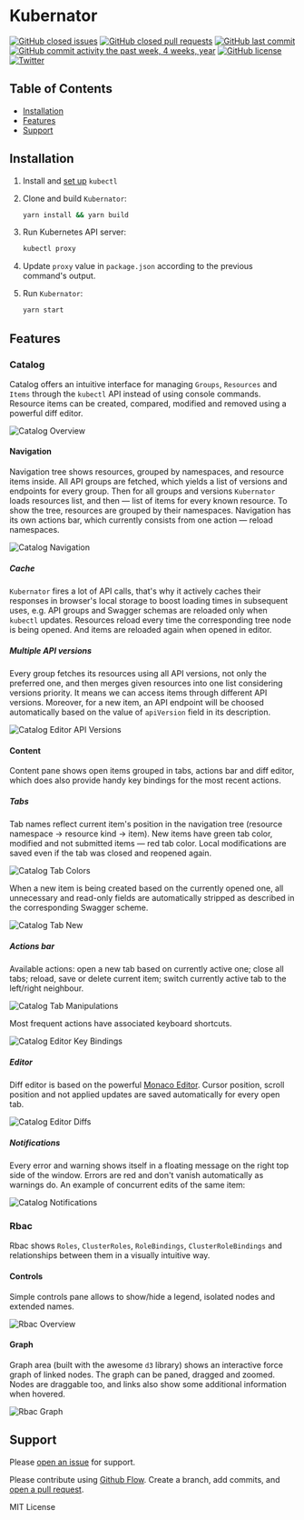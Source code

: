 # Kubernator

[![GitHub closed issues](https://img.shields.io/github/issues-closed/smpio/kube-browser.svg)](https://github.com/smpio/kube-browser)
[![GitHub closed pull requests](https://img.shields.io/github/issues-pr-closed/smpio/kube-browser.svg)](https://github.com/smpio/kube-browser)
[![GitHub last commit](https://img.shields.io/github/last-commit/smpio/kube-browser.svg)](https://github.com/smpio/kube-browser)
[![GitHub commit activity the past week, 4 weeks, year](https://img.shields.io/github/commit-activity/y/smpio/kube-browser.svg)](https://github.com/smpio/kube-browser)
[![GitHub license](https://img.shields.io/github/license/smpio/kube-browser.svg)](https://github.com/smpio/kube-browser/blob/master/LICENSE)
[![Twitter](https://img.shields.io/twitter/url/https/github.com/smpio/kube-browser.svg?style=social)](https://twitter.com/intent/tweet?text=Wow:&url=https%3A%2F%2Fgithub.com%2Fsmpio%2Fkube-browser)

## Table of Contents

- [Installation](#installation)
- [Features](#features)
- [Support](#support)

## Installation

1. Install and [set up](https://kubernetes.io/docs/tasks/tools/install-kubectl/) `kubectl`
  
2. Clone and build `Kubernator`:

    ```sh
    yarn install && yarn build
    ```

3. Run Kubernetes API server:

    ```sh
    kubectl proxy
    ```

4. Update `proxy` value in `package.json` according to the previous command's output.

5. Run `Kubernator`:

    ```sh
    yarn start
    ```

## Features

### Catalog

Catalog offers an intuitive interface for managing `Groups`, `Resources` and `Items` through the `kubectl` API instead of using console commands. Resource items can be created, compared, modified and removed using a powerful diff editor.

![Catalog Overview](screenshots/catalog-overview.png)

#### Navigation

Navigation tree shows resources, grouped by namespaces, and resource items inside. All API groups are fetched, which yields a list of versions and endpoints for every group. Then for all groups and versions `Kubernator` loads resources list, and then ― list of items for every known resource. To show the tree, resources are grouped by their namespaces. Navigation has its own actions bar, which currently consists from one action ― reload namespaces.

![Catalog Navigation](screenshots/catalog-navigation.gif)

##### Cache

`Kubernator` fires a lot of API calls, that's why it actively caches their responses in browser's local storage to boost loading times in subsequent uses, e.g. API groups and Swagger schemas are reloaded only when `kubectl` updates. Resources reload every time the corresponding tree node is being opened. And items are reloaded again when opened in editor.

##### Multiple API versions

Every group fetches its resources using all API versions, not only the preferred one, and then merges given resources into one list considering versions priority. It means we can access items through different API versions. Moreover, for a new item, an API endpoint will be choosed automatically based on the value of `apiVersion` field in its description.

![Catalog Editor API Versions](screenshots/catalog-editor-api-versions.gif)

#### Content

Content pane shows open items grouped in tabs, actions bar and diff editor, which does also provide handy key bindings for the most recent actions.

##### Tabs

Tab names reflect current item's position in the navigation tree (resource namespace → resource kind → item). New items have green tab color, modified and not submitted items ― red tab color. Local modifications are saved even if the tab was closed and reopened again.

![Catalog Tab Colors](screenshots/catalog-tab-colors.gif)

When a new item is being created based on the currently opened one, all unnecessary and read-only fields are automatically stripped as described in the corresponding Swagger scheme.

![Catalog Tab New](screenshots/catalog-tab-new.gif)

##### Actions bar

Available actions: open a new tab based on currently active one; close all tabs; reload, save or delete current item; switch currently active tab to the left/right neighbour.

![Catalog Tab Manipulations](screenshots/catalog-tab-manipulations.gif)

Most frequent actions have associated keyboard shortcuts.

![Catalog Editor Key Bindings](screenshots/catalog-editor-key-bindings.gif)

##### Editor

Diff editor is based on the powerful [Monaco Editor](https://microsoft.github.io/monaco-editor/). Cursor position, scroll position and not applied updates are saved automatically for every open tab.

![Catalog Editor Diffs](screenshots/catalog-editor-diffs.gif)

##### Notifications

Every error and warning shows itself in a floating message on the right top side of the window. Errors are red and don't vanish automatically as warnings do. An example of concurrent edits of the same item:

![Catalog Notifications](screenshots/catalog-notifications.gif)

### Rbac

Rbac shows `Roles`, `ClusterRoles`, `RoleBindings`, `ClusterRoleBindings` and relationships between them in a visually intuitive way.

#### Controls

Simple controls pane allows to show/hide a legend, isolated nodes and extended names.

![Rbac Overview](screenshots/rbac-overview.png)

#### Graph

Graph area (built with the awesome `d3` library) shows an interactive force graph of linked nodes. The graph can be paned, dragged and zoomed. Nodes are draggable too, and links also show some additional information when hovered.

![Rbac Graph](screenshots/rbac-graph.gif)

## Support

Please [open an issue](https://github.com/smpio/kube-browser/issues/new) for support.

Please contribute using [Github Flow](https://guides.github.com/introduction/flow/). Create a branch, add commits, and [open a pull request](https://github.com/smpio/kube-browser/compare/).

MIT License
